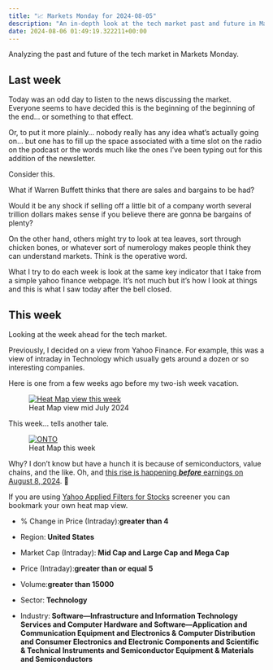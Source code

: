 ```yaml
---
title: "📈 Markets Monday for 2024-08-05"
description: "An in-depth look at the tech market past and future in Markets Monday."
date: 2024-08-06 01:49:19.322211+00:00
---
```


<!-- buttondown-editor-mode: plaintext --><p>Analyzing the past and future of the tech market in Markets Monday.</p><h2>Last week</h2><p>Today was an odd day to listen to the news discussing the market. Everyone seems to have decided this is the beginning of the beginning of the end… or something to that effect. </p><p>Or, to put it more plainly… nobody really has any idea what’s actually going on… but one has to fill up the space associated with a time slot on the radio on the podcast or the words much like the ones I’ve been typing out for this addition of the newsletter.</p><p>Consider this. </p><p>What if Warren Buffett thinks that there are sales and bargains to be had? </p><p>Would it be any shock if selling off a little bit of a company worth several trillion dollars makes sense if you believe there are gonna be bargains of plenty? </p><p>On the other hand, others might try to look at tea leaves, sort through chicken bones, or whatever sort of numerology makes people think they can understand markets. Think is the operative word.</p><p>What I try to do each week is look at the same key indicator that I take from a simple yahoo finance webpage. It’s not much but it’s how I look at things and this is what I saw today after the bell closed.</p><h2>This week</h2><p>Looking at the week ahead for the tech market.</p><p>Previously, I decided on a view from Yahoo Finance. For example, this was a view of intraday in Technology which usually gets around a dozen or so interesting companies.</p><p>Here is one from a few weeks ago before my two-ish week vacation.</p><figure><a href="https://finance.yahoo.com/screener/568c8b06-3f3e-497e-bae7-6dd1defc231c/heatmap" target="_blank" rel="noopener noreferrer"><img src="https://assets.buttondown.email/images/cad65354-15f0-4aa8-87d9-a3fdd325ccdd.png?w=960&amp;fit=max" alt="Heat Map view this week" draggable="false" contenteditable="false"></a><figcaption>Heat Map view mid July 2024</figcaption></figure><p>This week… tells another tale.</p><figure><a href="https://finance.yahoo.com/screener/568c8b06-3f3e-497e-bae7-6dd1defc231c/heatmap" target="_blank" rel="noopener noreferrer"><img src="https://assets.buttondown.email/images/3cf7c5f7-2d06-459f-acc0-e413d2b56854.png?w=960&amp;fit=max" alt="ONTO" draggable="false" contenteditable="false"></a><figcaption>Heat Map this week</figcaption></figure><p>Why? I don’t know but have a hunch it is because of semiconductors, value chains, and the like. Oh, and <a target="_blank" rel="noopener noreferrer nofollow" href="https://investors.ontoinnovation.com/news/news-details/2024/Onto-Innovation-to-Report-Second-Quarter-2024-Financial-Results-on-August-8-2024/default.aspx">this rise is happening <strong><em>before</em></strong> earnings on August 8, 2024</a>. 🤔</p><p>If you are using <a target="_blank" rel="noopener noreferrer nofollow" href="https://finance.yahoo.com/screener/568c8b06-3f3e-497e-bae7-6dd1defc231c/heatmap">Yahoo Applied Filters for Stocks</a> screener you can bookmark your own heat map view.</p><ul><li><p>% Change in Price (Intraday):<strong>greater than 4</strong></p></li><li><p>Region:<strong> United States</strong></p></li><li><p>Market Cap (Intraday):<strong> Mid Cap and Large Cap and Mega Cap</strong></p></li><li><p>Price (Intraday):<strong>greater than or equal 5</strong></p></li><li><p>Volume:<strong>greater than 15000</strong></p></li><li><p>Sector:<strong> Technology</strong></p></li><li><p>Industry:<strong> Software—Infrastructure and Information Technology Services and Computer Hardware and Software—Application and Communication Equipment and Electronics &amp; Computer Distribution and Consumer Electronics and Electronic Components and Scientific &amp; Technical Instruments and Semiconductor Equipment &amp; Materials and Semiconductors</strong></p></li></ul><p></p><p></p><p></p>